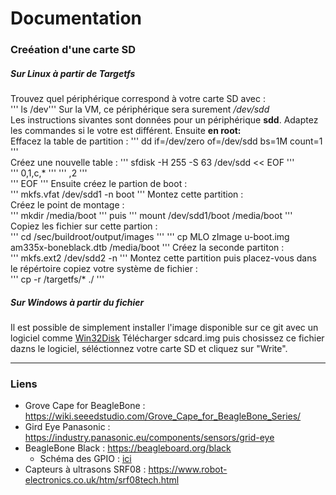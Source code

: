 # Documentation

### Creéation d'une carte SD
##### Sur Linux à partir de Targetfs
Trouvez quel périphérique correspond à votre carte SD avec :  
''' ls /dev'''
Sur la VM, ce périphérique sera surement */dev/sdd*  
Les instructions sivantes sont données pour un périphérique **sdd**. Adaptez les commandes si le votre est différent.
Ensuite **en root:**  
Effacez la table de partition :
''' dd if=/dev/zero of=/dev/sdd bs=1M count=1 '''  
Créez une nouvelle table : ''' sfdisk -H 255 -S 63 /dev/sdd << EOF '''  
''' 0,1,c,* '''
''' ,2 '''  
''' EOF '''
Ensuite créez le partion de boot :  
''' mkfs.vfat /dev/sdd1 -n boot '''
Montez cette partition :  
Créez le point de montage :  
''' mkdir /media/boot ''' puis 
''' mount /dev/sdd1/boot /media/boot '''  
Copiez les fichier sur cette partion :  
''' cd /sec/buildroot/output/images '''
''' cp MLO zImage u-boot.img am335x-boneblack.dtb /media/boot '''
Créez la seconde partiton :  
''' mkfs.ext2 /dev/sdd2 -n '''
Montez cette partition puis placez-vous dans le répértoire copiez votre système de fichier :  
''' cp -r /targetfs/* ./ '''
  
  
##### Sur Windows à partir du fichier
Il est possible de simplement installer l'image disponible sur ce git avec un logiciel comme [Win32Disk](https://sourceforge.net/projects/win32diskimager/)
Télécharger sdcard.img puis chosissez ce fichier dazns le logiciel, séléctionnez votre carte SD et cliquez sur "Write".
***
### Liens
 * Grove Cape for BeagleBone : https://wiki.seeedstudio.com/Grove_Cape_for_BeagleBone_Series/
 * Gird Eye Panasonic : https://industry.panasonic.eu/components/sensors/grid-eye
 * BeagleBone Black : https://beagleboard.org/black
   * Schéma des GPIO : [ici](https://www.mathworks.com/help/supportpkg/beagleboneio/ug/the-beaglebone-black-gpio-pins.html)
 * Capteurs à ultrasons SRF08 : https://www.robot-electronics.co.uk/htm/srf08tech.html
  

